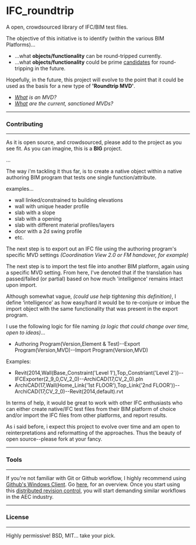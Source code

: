 # IFC_roundtrip

A open, crowdsourced library of IFC/BIM test files.  

The objective of this initiative is to identify (within the various BIM Platforms)...

* ...what **objects/functionality** can be round-tripped currently.
* ...what **objects/functionality** could be prime [candidates](/Common_BIM_Functionality.md) for round-tripping in the future.

Hopefully, in the future, this project will evolve to the point that it could be used as the basis for a new type of **'Roundtrip MVD'**.

* *[What](http://www.buildingsmart-tech.org/specifications/mvd-overview) is an MVD?*
* *[What](http://www.buildingsmart-tech.org/specifications/ifc-view-definition) are the current, sanctioned MVDs?*

----------
### Contributing
----------
As it is open source, and crowdsourced, please add to the project as you see fit.  As you can imagine, this is a **BIG** project.

...

The way i'm tackling it thus far, is to create a native object within a native authoring BIM program that tests one single function/attribute.

examples...

* wall linked/constrained to building elevations
* wall with unique header profile
* slab with a slope
* slab with a opening
* slab with different material profiles/layers
* door with a 2d swing profile
* etc. <the isolated test cases are virtually endless--the idea is to test one thing only.>

The next step is to export out an IFC file using the authoring program's specific MVD settings *(Coordination View 2.0 or FM handover, for example)*

The next step is to import the test file into another BIM platform, again using a specific MVD setting. From here, I've denoted that if the translation has passed/failed (or partial) based on how much 'intelligence' remains intact upon import.

Although somewhat vague, *(could use help tightening this definition)*, I define ‘intelligence’ as how easy/hard it would be to re-conjure or imbue the import object with the same functionality that was present in the export program.

I use the following logic for file naming *(a logic that could change over time, open to ideas)*...

* Authoring Program(Version,Element & Test)--Export Program(Version,MVD)--Import Program(Version,MVD)

Examples:

* Revit(2014,Wall(Base_Constraint('Level 1'),Top_Constriant('Level 2'))--IFCExporter(2_9_0,CV_2_0)--ArchiCAD(17,CV_2_0).pln
* ArchiCAD(17,Wall(Home_Link('1st FLOOR'),Top_Link('2nd FLOOR'))--ArchiCAD(17,CV_2_0)--Revit(2014,default).rvt

In terms of help, it would be great to work with other IFC enthusiasts who can either create native/IFC test files from their BIM platform of choice and/or import the IFC files from other platforms, and report results.

As i said before, i expect this project to evolve over time and am open to reinterpretations and reformatting of the approaches. Thus the beauty of open source--please fork at your fancy.

----------
### Tools
----------
If you're not familiar with Git or Github workflow, I highly recommend using [Github's Windows Client](https://windows.github.com/).  Go [here](http://windows.github.com/help.html), for an overview.  Once you start using this [distributed revision control](http://en.wikipedia.org/wiki/Distributed_revision_control), you will start demanding similar workflows in the AEC industry. 

----------
### License
----------
Highly permissive!
BSD, MIT... take your pick.
